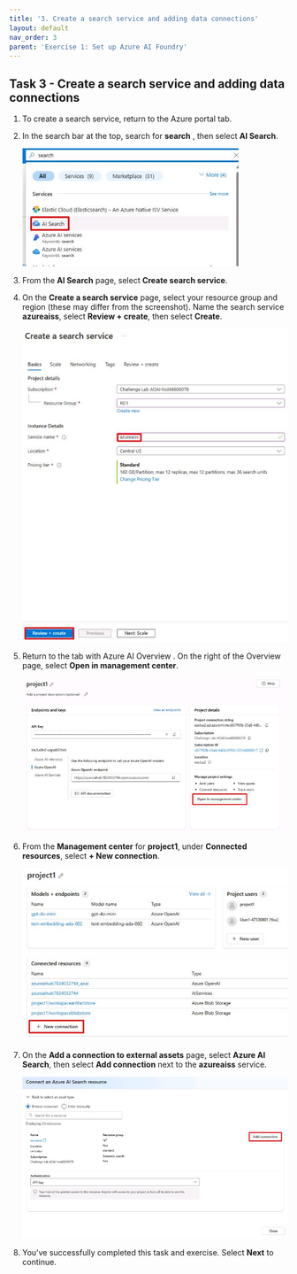 ```yaml
---
title: '3. Create a search service and adding data connections'
layout: default
nav_order: 3
parent: 'Exercise 1: Set up Azure AI Foundry'
---
```


## Task 3 - Create a search service and adding data connections

1. To create a search service, return to the Azure portal tab.

1. In the search bar at the top, search for **search** , then select **AI Search**.

    ![v2r1tigl.jpg](../media/v2r1tigl.jpg)

1. From the **AI Search** page, select **Create search service**.

1. On the **Create a search service** page, select your resource group and region (these may differ from the screenshot). Name the search service **azureaiss**, select **Review + create**, then select **Create**.

    ![sq9o5w3h.jpg](../media/sq9o5w3h.jpg)

1. Return to the tab with Azure AI Overview . On the right of the Overview  page, select **Open in management center**.

    ![279fty98.jpg](../media/279fty98.jpg)

1. From the **Management center**  for **project1**, under **Connected resources**, select **+ New connection**.

    ![ll51s4aw.jpg](../media/ll51s4aw.jpg)

1. On the **Add a connection to external assets** page, select **Azure AI Search**, then select **Add connection** next to the **azureaiss** service.

    ![ejir7drr.jpg](../media/ejir7drr.jpg)

1. You’ve successfully completed this task and exercise. Select **Next** to continue.